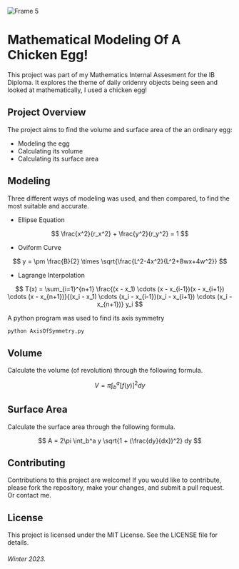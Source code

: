 ![Frame 5](https://github.com/user-attachments/assets/2363a506-bd27-4b5e-adfb-267a41e6157a)

# Mathematical Modeling Of A Chicken Egg!

This project was part of my Mathematics Internal Assesment for the IB Diploma. It explores the theme of daily oridenry objects being seen and looked at mathematically, I used a chicken egg!

## Project Overview

The project aims to find the volume and surface area of the an ordinary egg:

- Modeling the egg
- Calculating its volume
- Calculating its surface area

## Modeling

Three different ways of modeling was used, and then compared, to find the most suitable and accurate.

- Ellipse Equation

$$
\frac{x^2}{r_x^2} + \frac{y^2}{r_y^2} = 1
$$

- Oviform Curve

$$
y = \pm \frac{B}{2} \times \sqrt{\frac{L^2-4x^2}{L^2+8wx+4w^2}}
$$

- Lagrange Interpolation

$$
T(x) = \sum_{i=1}^{n+1} \frac{(x - x_1) \cdots (x - x_{i-1})(x - x_{i+1}) \cdots (x - x_{n+1})}{(x_i - x_1) \cdots (x_i - x_{i-1})(x_i - x_{i+1}) \cdots (x_i - x_{n+1})} y_i
$$

A python program was used to find its axis symmetry

```bash
python AxisOfSymmetry.py
```

## Volume

Calculate the volume (of revolution) through the following formula.

$$
V = \pi \int_b^a [f(y)]^2 dy
$$

## Surface Area

Calculate the surface area through the following formula.

$$
A = 2\pi \int_b^a y \sqrt{1 + (\frac{dy}{dx})^2} dy
$$

## Contributing

Contributions to this project are welcome! If you would like to contribute, please fork the repository, make your changes, and submit a pull request. Or contact me.

## License

This project is licensed under the MIT License. See the LICENSE file for details.

###### Winter 2023.




